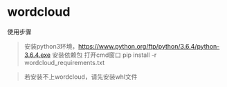 # wordcloud
使用步骤
> 安装python3环境，https://www.python.org/ftp/python/3.6.4/python-3.6.4.exe
> 安装依赖包
打开cmd窗口
pip install -r  wordcloud_requirements.txt

> 若安装不上wordcloud，请先安装whl文件